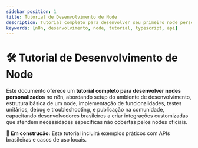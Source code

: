```yaml
---
sidebar_position: 1
title: Tutorial de Desenvolvimento de Node
description: Tutorial completo para desenvolver seu primeiro node personalizado para n8n
keywords: [n8n, desenvolvimento, node, tutorial, typescript, api]
---
```


# 🛠️ Tutorial de Desenvolvimento de Node

Este documento oferece um **tutorial completo para desenvolver nodes personalizados** no n8n, abordando setup do ambiente de desenvolvimento, estrutura básica de um node, implementação de funcionalidades, testes unitários, debug e troubleshooting, e publicação na comunidade, capacitando desenvolvedores brasileiros a criar integrações customizadas que atendem necessidades específicas não cobertas pelos nodes oficiais.

**🔄 Em construção:** Este tutorial incluirá exemplos práticos com APIs brasileiras e casos de uso locais.
